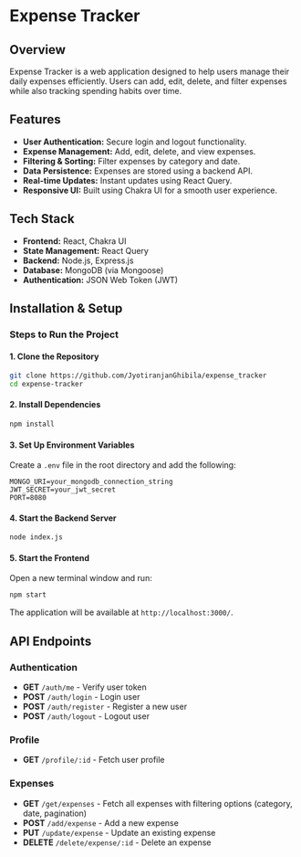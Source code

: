 # Expense Tracker

## Overview
Expense Tracker is a web application designed to help users manage their daily expenses efficiently. Users can add, edit, delete, and filter expenses while also tracking spending habits over time.

## Features
- **User Authentication:** Secure login and logout functionality.
- **Expense Management:** Add, edit, delete, and view expenses.
- **Filtering & Sorting:** Filter expenses by category and date.
- **Data Persistence:** Expenses are stored using a backend API.
- **Real-time Updates:** Instant updates using React Query.
- **Responsive UI:** Built using Chakra UI for a smooth user experience.

## Tech Stack
- **Frontend:** React, Chakra UI
- **State Management:** React Query
- **Backend:** Node.js, Express.js
- **Database:** MongoDB (via Mongoose)
- **Authentication:** JSON Web Token (JWT)

## Installation & Setup

### Steps to Run the Project
#### 1. Clone the Repository
```sh
git clone https://github.com/JyotiranjanGhibila/expense_tracker
cd expense-tracker
```

#### 2. Install Dependencies
```sh
npm install
```

#### 3. Set Up Environment Variables
Create a `.env` file in the root directory and add the following:
```env
MONGO_URI=your_mongodb_connection_string
JWT_SECRET=your_jwt_secret
PORT=8080
```

#### 4. Start the Backend Server
```sh
node index.js
```

#### 5. Start the Frontend
Open a new terminal window and run:
```sh
npm start
```
The application will be available at `http://localhost:3000/`.

## API Endpoints
### Authentication
- **GET** `/auth/me` - Verify user token
- **POST** `/auth/login` - Login user
- **POST** `/auth/register` - Register a new user
- **POST** `/auth/logout` - Logout user

### Profile
- **GET** `/profile/:id` - Fetch user profile

### Expenses
- **GET** `/get/expenses` - Fetch all expenses with filtering options (category, date, pagination)
- **POST** `/add/expense` - Add a new expense
- **PUT** `/update/expense` - Update an existing expense
- **DELETE** `/delete/expense/:id` - Delete an expense
